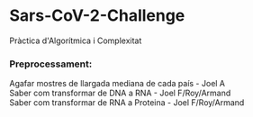 # Sars-CoV-2-Challenge
Pràctica d'Algorítmica i Complexitat  
### Preprocessament:
Agafar mostres de llargada mediana de cada país - Joel A  
Saber com transformar de DNA a RNA - Joel F/Roy/Armand   
Saber com transformar de RNA a Proteina - Joel F/Roy/Armand  
